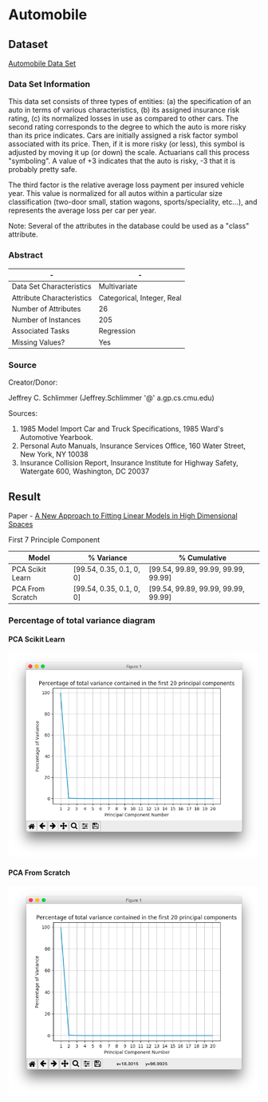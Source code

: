 # Automobile

## Dataset

[Automobile Data Set](http://archive.ics.uci.edu/ml/datasets/Automobile)

### Data Set Information

This data set consists of three types of entities: (a) the specification of an auto in terms of various characteristics, (b) its assigned insurance risk rating, (c) its normalized losses in use as compared to other cars. The second rating corresponds to the degree to which the auto is more risky than its price indicates. Cars are initially assigned a risk factor symbol associated with its price. Then, if it is more risky (or less), this symbol is adjusted by moving it up (or down) the scale. Actuarians call this process "symboling". A value of +3 indicates that the auto is risky, -3 that it is probably pretty safe.

The third factor is the relative average loss payment per insured vehicle year. This value is normalized for all autos within a particular size classification (two-door small, station wagons, sports/speciality, etc...), and represents the average loss per car per year.

Note: Several of the attributes in the database could be used as a "class" attribute.

### Abstract

-|-
-|-
Data Set Characteristics |Multivariate
Attribute Characteristics|Categorical, Integer, Real
Number of Attributes     |26
Number of Instances      |205
Associated Tasks         |Regression
Missing Values?          |Yes

### Source

Creator/Donor:

Jeffrey C. Schlimmer (Jeffrey.Schlimmer '@' a.gp.cs.cmu.edu)

Sources:

1. 1985 Model Import Car and Truck Specifications, 1985 Ward's Automotive Yearbook.
2. Personal Auto Manuals, Insurance Services Office, 160 Water Street, New York, NY 10038
3. Insurance Collision Report, Insurance Institute for Highway Safety, Watergate 600, Washington, DC 20037

## Result

Paper - [A New Approach to Fitting Linear Models in High Dimensional Spaces](http://rexa.info/paper/1b37a079312a4d90da6e76dc5d18023c57d0d935)

First 7 Principle Component

Model                   |% Variance              |% Cumulative
------------------------|------------------------|------------
PCA Scikit Learn        |[99.54, 0.35, 0.1, 0, 0]|[99.54, 99.89, 99.99, 99.99, 99.99]
PCA From Scratch        |[99.54, 0.35, 0.1, 0, 0]|[99.54, 99.89, 99.99, 99.99, 99.99]

### Percentage of total variance diagram

#### PCA Scikit Learn

![Scikit Learn](Image/PCA_Automobile_sklearn.png)

#### PCA From Scratch

![From Scratch](Image/PCA_Automobile_FromScratch.png)
